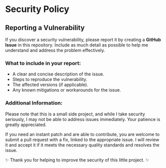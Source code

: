 # Security Policy

## Reporting a Vulnerability

If you discover a security vulnerability, please report it by creating a **GitHub Issue** in this repository. Include as much detail as possible to help me understand and address the problem effectively.

### What to include in your report:
- A clear and concise description of the issue.
- Steps to reproduce the vulnerability.
- The affected versions (if applicable).
- Any known mitigations or workarounds for the issue.

### Additional Information:
Please note that this is a small side project, and while I take security seriously, I may not be able to address issues immediately. Your patience is greatly appreciated.

If you need an instant patch and are able to contribute, you are welcome to submit a pull request with a fix, linked to the appropriate issue. I will review it and accept it if it meets the necessary quality standards and resolves the issue.

✨ Thank you for helping to improve the security of this little project. ✨
